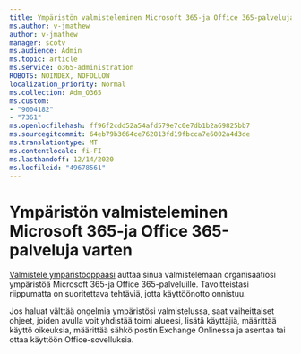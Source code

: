 ```yaml
---
title: Ympäristön valmisteleminen Microsoft 365-ja Office 365-palveluja varten
ms.author: v-jmathew
author: v-jmathew
manager: scotv
ms.audience: Admin
ms.topic: article
ms.service: o365-administration
ROBOTS: NOINDEX, NOFOLLOW
localization_priority: Normal
ms.collection: Adm_O365
ms.custom:
- "9004182"
- "7361"
ms.openlocfilehash: ff96f2cdd52a54afd579e7c0e7db1b2a69825bb7
ms.sourcegitcommit: 64eb79b3664ce762813fd19fbcca7e6002a4d3de
ms.translationtype: MT
ms.contentlocale: fi-FI
ms.lasthandoff: 12/14/2020
ms.locfileid: "49678561"
---
```

# <a name="prepare-your-environment-for-microsoft-365-and-office-365-services"></a>Ympäristön valmisteleminen Microsoft 365-ja Office 365-palveluja varten

[Valmistele ympäristöoppaasi](https://go.microsoft.com/fwlink/?linkid=2005213) auttaa sinua valmistelemaan organisaatiosi ympäristöä Microsoft 365-ja Office 365-palveluille. Tavoitteistasi riippumatta on suoritettava tehtäviä, jotta käyttöönotto onnistuu.

Jos haluat välttää ongelmia ympäristösi valmistelussa, saat vaiheittaiset ohjeet, joiden avulla voit yhdistää toimi alueesi, lisätä käyttäjiä, määrittää käyttö oikeuksia, määrittää sähkö postin Exchange Onlinessa ja asentaa tai ottaa käyttöön Office-sovelluksia.
